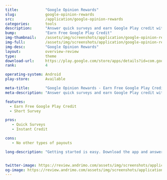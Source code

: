 ```yaml
---
title:            "Google Opinion Rewards"
slug:             google-opinion-rewards
src:              /application/google-opinion-rewards
categories:       tools
description:      "Answer quick surveys and earn Google Play credit with Google Opinion Rewards, an app created by the Google Surveys team."
bump:             "Earn Free Google Play Credit"
img-thumbnail:    /assets/img/screenshots/application/google-opinion-reward.png
img-full:         /assets/img/screenshots/application/google-opinion-reward.png
img-desc:         "Google Opinion Rewards"
layout:           overview-review
type:             theme
download-url:     https://play.google.com/store/apps/details?id=com.google.android.apps.paidtasks&hl=en
rank:             4

operating-system: Android
play-store:       Available

meta-title:       "Google Opinion Rewards - Earn Free Google Play Credit"
meta-description: "Answer quick surveys and earn Google Play credit with Google Opinion Rewards, an app created by the Google Surveys team."

features:
  - Earn Free Google Play Credit
  - Short Survey

pros:
   - Quick Surveys
   - Instant Credit

cons:
   - No other types of payouts

long-description: "Getting started is easy. Download the app and answer basic questions about yourself. We will then send you surveys around once a week, although it may be more or less frequent. You will get a notification on your phone when a short and relevant survey is ready for you, and can receive up to $1.00 in Play credit for completing it. Questions can range from, Which logo is best? and Which promotion is most compelling? to When do you plan on traveling next?"


twitter-image: https://review.andrimo.com/assets/img/screenshots/application/google-opinion-reward.png
og-image: https://review.andrimo.com/assets/img/screenshots/application/google-opinion-reward.png
---
```

